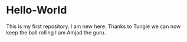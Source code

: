 # Hello-World
This is my first repository. I am new here.
Thanks to Tungie we can now keep the ball rolling
I am Amjad the guru.
